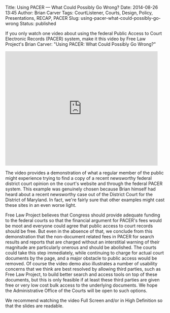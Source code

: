 Title: Using PACER &mdash; What Could Possibly Go Wrong?
Date: 2014-08-26 13:45
Author: Brian Carver
Tags: CourtListener, Courts, Design, Policy, Presentations, RECAP, PACER
Slug: using-pacer-what-could-possibly-go-wrong
Status: published

If you only watch one video about using the federal Public Access to
Court Electronic Records (PACER) system, make it this video by Free Law
Project's Brian Carver: "Using PACER: What Could Possibly Go Wrong?"

<iframe src="https://www.youtube.com/embed/hoBhYxxycuk" width="480" height="360" frameborder="0" allowfullscreen="allowfullscreen"></iframe>

The video provides a demonstration of what a regular member of the
public might experience trying to find a copy of a recent newsworthy
federal district court opinion on the court's website and through the
federal PACER system. This example was genuinely chosen because Brian
himself had heard about a recent newsworthy case out of the District
Court for the District of Maryland. In fact, we're fairly sure that
other examples might cast these sites in an even worse light.

Free Law Project believes that Congress should provide adequate funding
to the federal courts so that the financial argument for PACER's fees
would be moot and everyone could agree that public access to court
records should be free. But even in the absence of that, we conclude
from this demonstration that the non-document related fees in PACER for
search results and reports that are charged without an interstitial
warning of their magnitude are particularly onerous and should be
abolished. The courts could take this step immediately, while continuing
to charge for actual court documents by the page, and a major obstacle
to public access would be removed. Of course the video demo also
illustrates a number of usability concerns that we think are best
resolved by allowing third parties, such as Free Law Project, to build
better search and access tools on top of these documents, but this is
only feasible if at least these third parties are given free or very low
cost bulk access to the underlying documents. We hope the Administrative
Office of the Courts will be open to such options.

We recommend watching the video Full Screen and/or in High Definition so
that the slides are readable.

